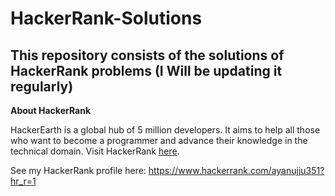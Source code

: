 # HackerRank-Solutions

## This repository consists of the solutions of HackerRank problems (I Will be updating it regularly)

**About HackerRank**

HackerEarth is a global hub of 5 million developers. It aims to help all those who want to become a programmer and advance their knowledge in the technical domain. Visit HackerRank [here](https://www.hackerrank.com/).

See my HackerRank profile here: https://www.hackerrank.com/ayanujju351?hr_r=1
